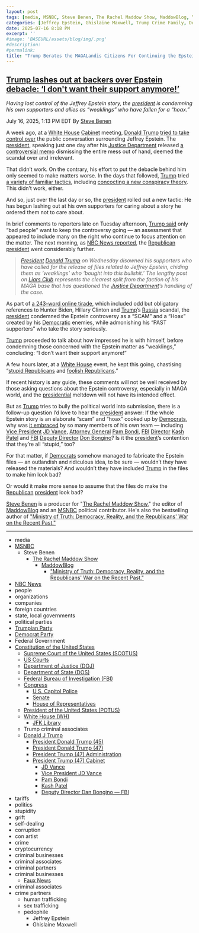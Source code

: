 ```yaml
---
layout: post
tags: [media, MSNBC, Steve Benen, The Rachel Maddow Show, MaddowBlog, “Ministry of Truth –  Democracy Reality and the Republicans’ War on the Recent Past.”, NBC News, people, organizations, companies, foreign countries, state local governments, political parties, Trumpian Party, Democrat Party, Federal Government, Constitution of the United States, Supreme Court of the United States (SCOTUS), US Courts, Department of Justice (DOJ), Department of State (DOS), Federal Bureau of Investigation (FBI), Congress, U.S. Capitol Police, Senate, House of Representatives, President of the United States (POTUS), White House (WH), JFK Library, Trump criminal associates, Donald J Trump, President Donald Trump (45), President Donald Trump (47), President Trump (47) Administration, President Trump (47) Cabinet, JD Vance, Vice President JD Vance, Pam Bondi, Kash Patel, Deputy Director Dan Bongino — FBI, tariffs, politics, stupidity, grift, self-dealing, corruption, con artist, crime, cryptocurrency, criminal businesses, criminal associates, criminal partners, criminal businesses, Faux News, criminal associates, crime partners, human trafficking, sex trafficking, pedophile, Jeffrey Epstein, Ghislaine Maxwell]
categories: [Jeffrey Epstein, Ghislaine Maxwell, Trump Crime Family, Donald Trump]
date: 2025-07-16 8:18 PM
excerpt: ''
#image: 'BASEURL/assets/blog/img/.png'
#description:
#permalink:
title: "Trump Berates the MAGALandis Citizens For Continuing the Epstein “Hoax”"
---
```



## [Trump lashes out at backers over Epstein debacle: ‘I don't want their support anymore!’](https://www.msnbc.com/rachel-maddow-show/maddowblog/trump-lashes-backers-epstein-debacle-dont-want-support-anymore-rcna219125)

*Having lost control of the Jeffrey Epstein story, the [president](https://www.whitehouse.gov/) is condemning his own supporters and allies as “weaklings” who have fallen for a “hoax.”*

July 16, 2025, 1:13 PM EDT
By [Steve Benen](https://www.msnbc.com/author/steve-benen-ncpn433601)

A week ago, at a [White House](https://www.whitehouse.gov/) [Cabinet](https://www.whitehouse.gov/administration/the-cabinet/) meeting, [Donald Trump](https://www.donaldjtrump.com/) [tried to take control over](https://www.msnbc.com/rachel-maddow-show/maddowblog/trump-tries-shut-epstein-questions-democrats-starting-asking-rcna217707) the public conversation surrounding Jeffrey Epstein. The [president](https://www.whitehouse.gov/), speaking just one day after his [Justice Department](https://www.justice.gov/) released [a controversial memo](https://www.msnbc.com/rachel-maddow-show/maddowblog/team-trump-struggles-control-epstein-client-list-fire-helped-create-rcna217441) dismissing the entire mess out of hand, deemed the scandal over and irrelevant.

That didn’t work. On the contrary, his effort to put the debacle behind him only seemed to make matters worse. In the days that followed, [Trump](https://www.donaldjtrump.com/) tried [a variety of familiar tactics](https://www.msnbc.com/rachel-maddow-show/maddowblog/jeffrey-epstein-files-trump-pam-bondi-briefing-rcna218948), including [concocting a new conspiracy theory](https://www.msnbc.com/rachel-maddow-show/maddowblog/jeffrey-epstein-trump-rolls-new-conspiracy-theory-conspiracy-theory-rcna218606). This didn’t work, either.

And so, just over the last day or so, the [president](https://www.whitehouse.gov/) rolled out a new tactic: He has begun lashing out at his own supporters for caring about a story he ordered them not to care about.

In brief comments to reporters late on Tuesday afternoon, [Trump said](https://www.nbcnews.com/politics/trump-administration/live-blog/trump-mike-waltz-tariffs-immigration-arizona-grijalva-live-updates-rcna218470/rcrd85058?canonicalCard=true) only “bad people” want to keep the controversy going — an assessment that appeared to include many on the right who continue to focus attention on the matter. The next morning, as [NBC News reported](https://www.nbcnews.com/politics/donald-trump/trump-disavows-supporters-pushing-jeffrey-epstein-bulls-dont-want-supp-rcna219078), the [Republican](https://www.gop.com/) [president](https://www.whitehouse.gov/) went considerably further.

> *[President](https://www.whitehouse.gov/) [Donald Trump](https://www.donaldjtrump.com/) on Wednesday disowned his supporters who have called for the release of files related to Jeffrey Epstein, chiding them as ‘weaklings’ who ‘bought into this bullshit.’ The lengthy post on [Liars Club](https://truthsocial.com/) represents the clearest split from the faction of his MAGA base that has questioned the [Justice Department](https://www.justice.gov/)’s handling of the case.*

As part of [a 243-word online tirade](https://truthsocial.com/@realDonaldTrump](https://www.donaldjtrump.com/)/114863203348237352), which included odd but obligatory references to Hunter Biden, Hillary Clinton and [Trump](https://www.donaldjtrump.com/)’s [Russia](http://kremlin.ru/) scandal, the [president](https://www.whitehouse.gov/) condemned the Epstein controversy as a “SCAM” and a “Hoax” created by his [Democratic](https://www.democrats.org/) enemies, while admonishing his “PAST supporters” who take the story seriously.

[Trump](https://www.donaldjtrump.com/) proceeded to talk about how impressed he is with himself, before condemning those concerned with the Epstein matter as “weaklings,” concluding: “I don’t want their support anymore!”

A few hours later, at a [White House](https://www.whitehouse.gov/) event, he kept this going, chastising “[stupid Republicans](https://www.gop.com/) and [foolish Republicans](https://www.gop.com/).”

If recent history is any guide, these comments will not be well received by those asking questions about the Epstein controversy, especially in MAGA world, and the [presidential](https://www.whitehouse.gov/) meltdown will not have its intended effect.

But as [Trump](https://www.donaldjtrump.com/) tries to bully the political world into submission, there is a follow-up question I’d love to hear the [president](https://www.whitehouse.gov/) answer: If the whole Epstein story is an elaborate “scam” and “hoax” cooked up by [Democrats](https://www.democrats.org/), why was [it embraced](https://apnews.com/article/trump-epstein-their-words-bondi-patel-bongino-70176344eeab6f66e015bc294afbbf59) by so many members of his own team — including [Vice President](https://www.whitehouse.gov/administration/jd-vance/) [JD Vance](https://www.msnbc.com/rachel-maddow-show/maddowblog/team-trump-struggles-control-epstein-client-list-fire-helped-create-rcna217441), [Attorney General](https://www.justice.gov) [Pam Bondi](https://www.washingtonpost.com/politics/2025/07/08/jeffrey-epstein-bondi-patel-trump/), [FBI](https://www.fbi.gov/) [Director](https://www.fbi.gov/about/leadership-and-structure/director-patel) [Kash Patel](https://bsky.app/profile/rpsagainsttrump.bsky.social/post/3lthknq26vs2u) and [FBI](https://www.fbi.gov/) [Deputy Director](https://www.fbi.gov/about/leadership-and-structure/deputy-director-dan-bongino) [Don Bongino](https://www.nbcnews.com/politics/justice-department/dan-bongino-weighs-resigning-fbi-heated-confrontation-pam-bondi-epstei-rcna218388)? Is it the [president](https://www.whitehouse.gov/)’s contention that they’re all “stupid,” too?

For that matter, if [Democrats](https://www.democrats.org/) somehow managed to fabricate the Epstein files — an outlandish and ridiculous idea, to be sure — wouldn’t they have released the materials? And wouldn’t they have included [Trump](https://www.donaldjtrump.com/) in the files to make him look bad?

Or would it make more sense to assume that the files do make the [Republican](https://www.gop.com/) [president](https://www.whitehouse.gov/) look bad?

[Steve Benen](https://www.msnbc.com/author/steve-benen-ncpn433601) is a producer for "[The Rachel Maddow Show](https://www.msnbc.com/rachel-maddow-show)," the editor of [MaddowBlog](https://www.msnbc.com/rachel-maddow-show) and an [MSNBC](https://www.msnbc.com/) political contributor. He's also the bestselling author of ["Ministry of Truth: Democracy, Reality, and the Republicans' War on the Recent Past."](https://www.harpercollins.com/products/ministry-of-truth-steve-benen)

----
- media
- [MSNBC](https://www.msnbc.com/)
    - Steve Benen
        - [The Rachel Maddow Show](https://www.msnbc.com/rachel-maddow-show)
            - [MaddowBlog](https://www.msnbc.com/rachel-maddow-show) 
                - ["Ministry of Truth: Democracy, Reality, and the Republicans' War on the Recent Past."](https://www.harpercollins.com/products/ministry-of-truth-steve-benen)
- [NBC News](https://www.nbcnews.com/)
- people
- organizations 
- companies
- foreign countries 
- state, local governments
- political parties 
- [Trumpian Party](https://www.gop.com/)
- [Democrat Party](https://www.democrats.org/)
- Federal Government 
- [Constitution of the United States](https://constitution.congress.gov/)
    - [Supreme Court of the United States (SCOTUS)](https://www.supremecourt.gov/)
    - [US Courts](https://www.uscourts.gov/)
    - [Department of Justice (DOJ)](https://www.justice.gov/)
   - [Department of State (DOS)](https://www.state.gov/)
    - [Federal Bureau of Investigation (FBI)](https://www.fbi.gov/)
    - [Congress](https://www.congress.gov/)
        - [U.S. Capitol Police](https://www.uscp.gov/)
        - [Senate](https://www.senate.gov/)
        - [House of Representatives](https://www.house.gov/)
    - [President of the United States (POTUS)](https://www.whitehouse.gov/)
    - [White House (WH)](https://www.whitehouse.gov/)
        - [JFK Library](https://www.jfklibrary.org/)
    - Trump criminal associates 
    - [Donald J Trump](https://www.donaldjtrump.com/)
        - [President Donald Trump (45)](https://trumpwhitehouse.archives.gov/)
        - [President Donald Trump (47)](https://www.whitehouse.gov/administration/donald-j-trump/)
        - [President Trump (47) Administration](https://www.whitehouse.gov/administration/)
        - [President Trump (47) Cabinet](https://www.whitehouse.gov/administration/the-cabinet/)
            - [JD Vance](https://www.linkedin.com/in/jd-vance-770a9047/)
            - [Vice President JD Vance](https://www.whitehouse.gov/administration/jd-vance/)
            - [Pam Bondi](https://www.justice.gov/ag/staff-profile/meet-attorney-general)
            - [Kash Patel](https://www.fbi.gov/about/leadership-and-structure/director-patel)
            - [Deputy Director Dan Bongino — FBI](https://www.fbi.gov/about/leadership-and-structure/deputy-director-dan-bongino)
- tariffs
- politics
- stupidity
- grift
- self-dealing
- corruption
- con artist 
- crime
- cryptocurrency 
- criminal businesses
- criminal associates
- criminal partners
- criminal businesses
    - [Faux News](https://www.foxnews.com/)
- criminal associates
- crime partners
    - human trafficking 
    - sex trafficking 
    - pedophile 
        - Jeffrey Epstein 
        - Ghislaine Maxwell
